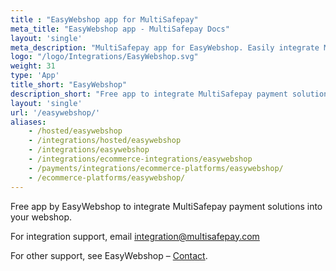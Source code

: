```yaml
---
title : "EasyWebshop app for MultiSafepay"
meta_title: "EasyWebshop app - MultiSafepay Docs"
layout: 'single'
meta_description: "MultiSafepay app for EasyWebshop. Easily integrate MultiSafepay payment solutions into your EasyWebshop platform with the free app."
logo: "/logo/Integrations/EasyWebshop.svg"
weight: 31
type: 'App'
title_short: "EasyWebshop"
description_short: "Free app to integrate MultiSafepay payment solutions into your EasyWebshop webshop."
layout: 'single'
url: '/easywebshop/'
aliases: 
    - /hosted/easywebshop
    - /integrations/hosted/easywebshop
    - /integrations/easywebshop
    - /integrations/ecommerce-integrations/easywebshop
    - /payments/integrations/ecommerce-platforms/easywebshop/
    - /ecommerce-platforms/easywebshop/
---
```


Free app by EasyWebshop to integrate MultiSafepay payment solutions into your webshop.

For integration support, email <integration@multisafepay.com>

For other support, see EasyWebshop – [Contact](https://www.easywebshop.com/software/contact). 


